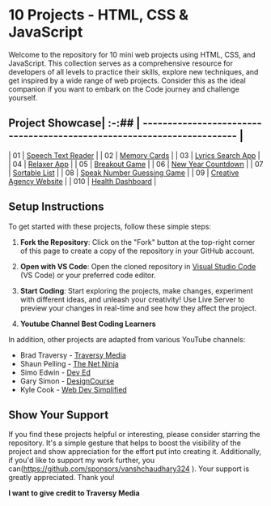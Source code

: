 # 10 Projects - HTML, CSS & JavaScript

Welcome to the repository for 10 mini web projects using HTML, CSS, and JavaScript. This collection serves as a comprehensive resource for developers of all levels to practice their skills, explore new techniques, and get inspired by a wide range of web projects. Consider this as the ideal companion if you want to embark on the Code journey and challenge yourself.


## Project Showcase| :-:## | ---------------------------------------------------------------------- |        
                                       
| 01 | [Speech Text Reader](071-speech%20text%20reader)                       |
| 02 | [Memory Cards](072-memory%20cards)                                     |
| 03 | [Lyrics Search App](073-lyrics%20search%20app)                         |
| 04 | [Relaxer App](074-relaxer%20app)                                       |
| 05 | [Breakout Game](075-breakout%20game)                                   |
| 06 | [New Year Countdown](076-new%20year%20countdown)                       |
| 07 | [Sortable List](077-sortable%20list)                                   |
| 08 | [Speak Number Guessing Game](078-speak%20number%20guessing%20game)     |
| 09 | [Creative Agency Website](079-creative%20agency%20website)             |
| 010 | [Health Dashboard](080-health%20dashboard)                            |
                         


## Setup Instructions

To get started with these projects, follow these simple steps:

1. **Fork the Repository**: Click on the "Fork" button at the top-right corner of this page to create a copy of the repository in your GitHub account.

2. **Open with VS Code**: Open the cloned repository in [Visual Studio Code](https://code.visualstudio.com/) (VS Code) or your preferred code editor.


3. **Start Coding**: Start exploring the projects, make changes, experiment with different ideas, and unleash your creativity! Use Live Server to preview your changes in real-time and see how they affect the project.

4. **Youtube Channel Best Coding Learners**

In addition, other projects are adapted from various YouTube channels:

- Brad Traversy - [Traversy Media](https://www.youtube.com/channel/UC29ju8bIPH5as8OGnQzwJyA)
- Shaun Pelling - [The Net Ninja](https://www.youtube.com/channel/UCW5YeuERMmlnqo4oq8vwUpg)
- Simo Edwin - [Dev Ed](https://www.youtube.com/channel/UClb90NQQcskPUGDIXsQEz5Q)
- Gary Simon - [DesignCourse](https://www.youtube.com/channel/UCVyRiMvfUNMA1UPlDPzG5Ow)
- Kyle Cook - [Web Dev Simplified](https://www.youtube.com/channel/UCFbNIlppjAuEX4znoulh0Cw)

## Show Your Support

If you find these projects helpful or interesting, please consider starring the repository. It's a simple gesture that helps to boost the visibility of the project and show appreciation for the effort put into creating it. Additionally, if you'd like to support my work further, you can(https://github.com/sponsors/vanshchaudhary324
). Your support is greatly appreciated. Thank you!

**I want to give credit to Traversy Media**
